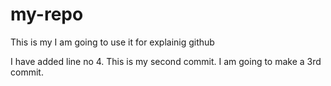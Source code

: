# my-repo
This is my 
I am going to use it for explainig github

I have added line no 4. This is my second commit.
I am going to make a 3rd commit.
